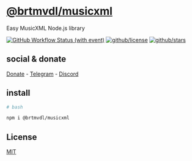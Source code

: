 # [@brtmvdl/musicxml](https://github.com/brtmvdl/musicxml)

Easy MusicXML Node.js library

[![GitHub Workflow Status (with event)](https://img.shields.io/github/actions/workflow/status/brtmvdl/musicxml/npm-publish.yml?label=NPM%20package&link=https%3A%2F%2Fgithub.com%2Fbrtmvdl%2Fmusicxml%2Factions%2Fworkflows%2Fnpm-publish.yml)](https://github.com/brtmvdl/musicxml/actions/workflows/npm-publish.yml) [![github/license](https://img.shields.io/github/license/brtmvdl/musicxml)](https://img.shields.io/github/license/brtmvdl/musicxml) [![github/stars](https://img.shields.io/github/stars/brtmvdl/musicxml?style=social)](https://img.shields.io/github/stars/brtmvdl/musicxml?style=social)

## social & donate

[Donate](https://link.mercadopago.com.br/brtmvdl) - [Telegram](https://t.me/+KRmg5MlqgMk0MTg5) - [Discord](https://discord.gg/CPRyzsjj)

## install

```bash
# bash

npm i @brtmvdl/musicxml
```

## License

[MIT](./LICENSE)
